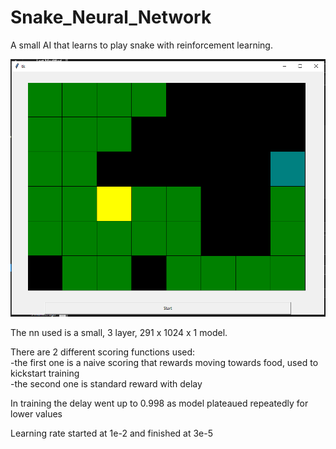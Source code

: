 # Snake_Neural_Network
A small AI that learns to play snake with reinforcement learning.  

  
![snek.png](snek.png)  

The nn used is a small, 3 layer, 291 x 1024 x 1 model.

There are 2 different scoring functions used:  
-the first one is a naive scoring that rewards moving towards food, used to kickstart training  
-the second one is standard reward with delay

In training the delay went up to 0.998 as model plateaued repeatedly for lower values  

Learning rate started at 1e-2 and finished at 3e-5
